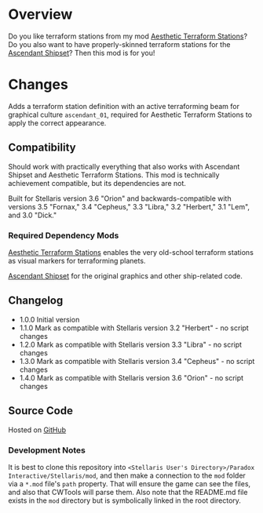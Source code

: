# Overview

Do you like terraform stations from my mod [Aesthetic Terraform Stations](https://steamcommunity.com/sharedfiles/filedetails/?id=2622411084)?  Do you also want to have properly-skinned terraform stations for the [Ascendant Shipset](https://steamcommunity.com/sharedfiles/filedetails/?id=2130588320)?  Then this mod is for you!

# Changes

Adds a terraform station definition with an active terraforming beam for graphical culture `ascendant_01`, required for Aesthetic Terraform Stations to apply the correct appearance.

## Compatibility

Should work with practically everything that also works with Ascendant Shipset and Aesthetic Terraform Stations.  This mod is technically achievement compatible, but its dependencies are not.

Built for Stellaris version 3.6 "Orion" and backwards-compatible with versions 3.5 "Fornax," 3.4 "Cepheus," 3.3 "Libra," 3.2 "Herbert," 3.1 "Lem", and 3.0 "Dick."

### Required Dependency Mods

[Aesthetic Terraform Stations](https://steamcommunity.com/sharedfiles/filedetails/?id=2622411084) enables the very old-school terraform stations as visual markers for terraforming planets.

[Ascendant Shipset](https://steamcommunity.com/sharedfiles/filedetails/?id=2130588320) for the original graphics and other ship-related code.

## Changelog

* 1.0.0 Initial version
* 1.1.0 Mark as compatible with Stellaris version 3.2 "Herbert" - no script changes
* 1.2.0 Mark as compatible with Stellaris version 3.3 "Libra" - no script changes
* 1.3.0 Mark as compatible with Stellaris version 3.4 "Cepheus" - no script changes
* 1.4.0 Mark as compatible with Stellaris version 3.6 "Orion" - no script changes

## Source Code

Hosted on [GitHub](https://github.com/corsairmarks/ascendant_shipset_terraform_station_aesthetic)

### Development Notes

It is best to clone this repository into `<Stellaris User's Directory>/Paradox Interactive/Stellaris/mod`, and then make a connection to the `mod` folder via a `*.mod` file's `path` property.  That will ensure the game can see the files, and also that CWTools will parse them.  Also note that the README.md file exists in the `mod` directory but is symbolically linked in the root directory.
